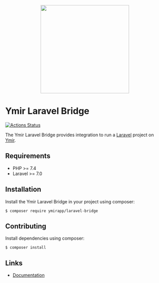 <p align="center">
    <a href="https://ymirapp.com" target="_blank" align="center">
        <img src="https://cdn-std.droplr.net/files/acc_680806/69fc3k" width="280">
    </a>
</p>

# Ymir Laravel Bridge

[![Actions Status](https://github.com/ymirapp/laravel-bridge/workflows/Continuous%20Integration/badge.svg)](https://github.com/ymirapp/laravel-bridge/actions)

The Ymir Laravel Bridge provides integration to run a [Laravel][2] project on [Ymir][1].

## Requirements

 * PHP >= 7.4
 * Laravel >= 7.0

## Installation

Install the Ymir Laravel Bridge in your project using composer:

```
$ composer require ymirapp/laravel-bridge
```

## Contributing

Install dependencies using composer:

```console
$ composer install
```

## Links

 * [Documentation][3]

[1]: https://ymirapp.com
[2]: https://laravel.com
[3]: https://docs.ymirapp.com
